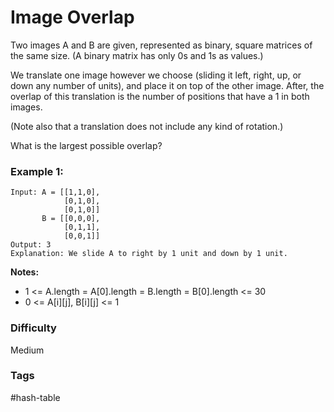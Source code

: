 # Image Overlap

Two images A and B are given, represented as binary, square matrices of the same size. (A binary matrix has only 0s and 1s as values.)

We translate one image however we choose (sliding it left, right, up, or down any number of units), and place it on top of the other image. After, the overlap of this translation is the number of positions that have a 1 in both images.

(Note also that a translation does not include any kind of rotation.)

What is the largest possible overlap?

### Example 1:

```
Input: A = [[1,1,0],
            [0,1,0],
            [0,1,0]]
       B = [[0,0,0],
            [0,1,1],
            [0,0,1]]
Output: 3
Explanation: We slide A to right by 1 unit and down by 1 unit.
```

**Notes:**

- 1 <= A.length = A[0].length = B.length = B[0].length <= 30
- 0 <= A[i][j], B[i][j] <= 1

### Difficulty

Medium

### Tags

#hash-table
